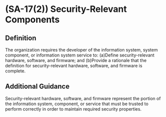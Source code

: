 
# (SA-17(2)) Security-Relevant Components

## Definition

The organization requires the developer of the information system, system component, or information system service to:
(a)Define security-relevant hardware, software, and firmware; and
(b)Provide a rationale that the definition for security-relevant hardware, software, and firmware is complete.

## Additional Guidance

Security-relevant hardware, software, and firmware represent the portion of the information system, component, or service that must be trusted to perform correctly in order to maintain required security properties.
